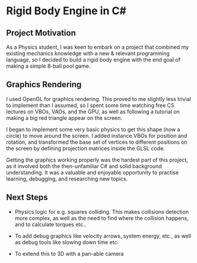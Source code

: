 <h1>Rigid Body Engine in C#</h1>

<h2>Project Motivation</h2>

As a Physics student, I was keen to embark on a project that combined my existing mechanics knowledge with a new & relevant programming language, so I decided to build a rigid body engine with the end goal of making a simple 8-ball pool game.

<h2>Graphics Rendering</h2>

I used OpenGL for graphics rendering. This proved to me slightly less trivial to implement than I assumed, so I spent some time watching free CS lectures on VBOs, VAOs, and the GPU, as well as following a tutorial on making a big red triangle appear on the screen.

I began to implement some very basic physics to get this shape (now a circle) to move around the screen. I added instance VBOs for position and rotation, and transformed the base set of vertices to different positions on the screen by defining projection matrices inside the GLSL code.

Getting the graphics working properly was the hardest part of this project, as it involved both the then-unfamiliar C# and solid background understanding. It was a valuable and enjoyable opportunity to practise learning, debugging, and researching new topics.

<h2>Next Steps</h2>

- Physics logic for e.g. squares colliding. This makes collisions detection more complex, as well as the need to find where the collision happens, and to calculate torques etc..

- To add debug graphics like velocity arrows, system energy, etc., as well as debug tools like slowing down time etc.

- To extend this to 3D with a pan-able camera
